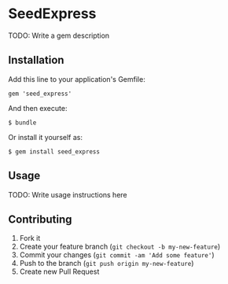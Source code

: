 # SeedExpress

TODO: Write a gem description

## Installation

Add this line to your application's Gemfile:

    gem 'seed_express'

And then execute:

    $ bundle

Or install it yourself as:

    $ gem install seed_express

## Usage

TODO: Write usage instructions here

## Contributing

1. Fork it
2. Create your feature branch (`git checkout -b my-new-feature`)
3. Commit your changes (`git commit -am 'Add some feature'`)
4. Push to the branch (`git push origin my-new-feature`)
5. Create new Pull Request
